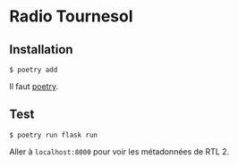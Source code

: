 # Radio Tournesol

## Installation

```
$ poetry add
```

Il faut [poetry](https://github.com/sdispater/poetry).

## Test

```
$ poetry run flask run
```

Aller à `localhost:8000` pour voir les métadonnées de RTL 2.
